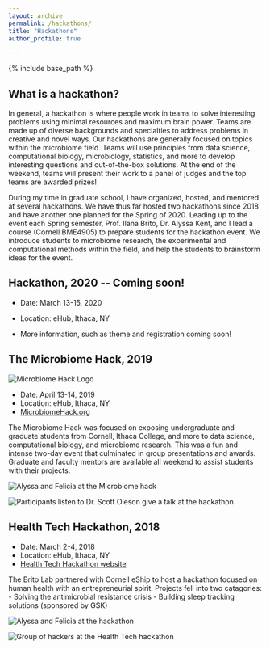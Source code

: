 ```yaml
---
layout: archive
permalink: /hackathons/
title: "Hackathons"
author_profile: true

---
```

{% include base_path %}

What is a hackathon?
--------------------

In general, a hackathon is where people work in teams to solve interesting problems using minimal resources and maximum brain power. Teams are made up of diverse backgrounds and specialties to address problems in creative and novel ways. Our hackathons are generally focused on topics within the microbiome field. Teams will use principles from data science, computational biology, microbiology, statistics, and more to develop interesting questions and out-of-the-box solutions. At the end of the weekend, teams will present their work to a panel of judges and the top teams are awarded prizes!

During my time in graduate school, I have organized, hosted, and mentored at several hackathons. We have thus far hosted two hackathons since 2018 and have another one planned for the Spring of 2020. Leading up to the event each Spring semester, Prof. Ilana Brito, Dr. Alyssa Kent, and I lead a course (Cornell BME4905) to prepare students for the hackathon event. We introduce students to microbiome research, the experimental and computational methods within the field, and help the students to brainstorm ideas for the event. 


Hackathon, 2020 -- Coming soon! 
--------------------------------

* Date: March 13-15, 2020
* Location: eHub, Ithaca, NY

* More information, such as theme and registration coming soon!


The Microbiome Hack, 2019
--------------------------------------
![Microbiome Hack Logo](https://github.com/fnew/fnew.github.io/tree/master/images/hack_logo.png)

* Date: April 13-14, 2019
* Location: eHub, Ithaca, NY
* [MicrobiomeHack.org](http://www.microbiomehack.org)

The Microbiome Hack was focused on exposing undergraduate and graduate students from Cornell, Ithaca College, and more to data science, computational biology, and microbiome research. This was a fun and intense two-day event that culminated in group presentations and awards. Graduate and faculty mentors are available all weekend to assist students with their projects.

![Alyssa and Felicia at the Microbiome hack](https://github.com/fnew/fnew.github.io/tree/master/images/microbehack_alyss_felicia.JPG)

![Participants listen to Dr. Scott Oleson give a talk at the hackathon](https://github.com/fnew/fnew.github.io/tree/master/images/microbhack_group.JPG)

Health Tech Hackathon, 2018
--------------------------------------

* Date: March 2-4, 2018
* Location: eHub, Ithaca, NY
* [Health Tech Hackathon website](https://healthhackathon2018.splashthat.com)

The Brito Lab partnered with Cornell eShip to host a hackathon focused on human health with an entrepreneurial spirit. 
Projects fell into two catagories: 
    - Solving the antimicrobial resistance crisis
    - Building sleep tracking solutions (sponsored by GSK)

![Alyssa and Felicia at the hackathon](https://github.com/fnew/fnew.github.io/tree/master/images/healthhack_alyssa_felicia.JPG)

![Group of hackers at the Health Tech hackathon](https://github.com/fnew/fnew.github.io/tree/master/images/healthhack_group.JPG)
